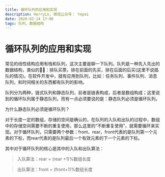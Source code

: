 ```yaml
---
title: 循环队列的应用和实现
description: HerryLo, 微信公众号： Yopai
date: 2020-02-14 17:06
tags: 队列，数据结构
---
```


# 循环队列的应用和实现

常见的线性结构应用有栈和队列，这次主要是聊一下队列。队列是一种先入先出的数据结构，类似的🌰🌰：排队买票，排在前面的先买，排在后面的后买(这里不说插队的情况)。在软件开发中，就有应用到队列，比如：任务队列、事件队列、消息队列，和时间相关的东西都有队列的影响。

队列分为两种，链式队列和静态队列，前者是链表构成，后者是数组构成；这里说到的循环队列属于静态队列，而有一点必须要说的是：静态队列必须是循环队列。

为什么静态队列必须是循环队列？

对于长度一定的数组，存储的空间是确认的，在队列的入队和出队的过程中，数组中的存储空间需要不断的重复使用，那么这里的“不断重复使用”，就需要循环来实现。对于循环队列，只需要两个参数：front、rear，front代表的是队列第一个元素的下标，而rear代表的是队列最后一个有效元素的下一个元素的下标。

其中对于循环队列的核心是其中的入队和出队算法：

> 入队算法：rear = (rear +1)%数组长度

> 出队算法：front = (front+1)%数组长度